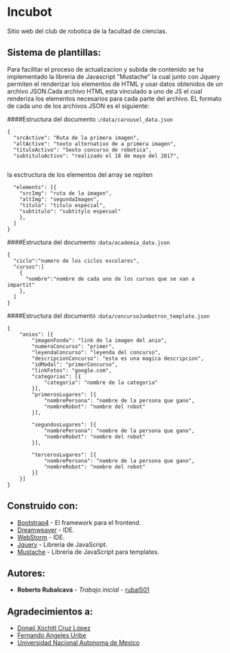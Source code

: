 # Incubot

Sitio web del club de robotica de la facultad de ciencias.

## Sistema de plantillas:
Para facilitar el proceso de actualizacion y subida de contenido se ha implementado
la libreria de Javascript "Mustache" la cual junto con Jquery permiten el renderizar los elementos
de HTML y usar datos obtenidos de un archivo JSON.Cada archivo HTML esta vinculado a uno de JS el cual 
renderiza los elementos necesarios para cada parte del archivo.
EL formato de cada uno de los archivos JSON es el siguiente:

####Estructura del documento :```/data/carousel_data.json ```
```
{
  "srcActive": "Ruta de la primera imagen",
  "altActive": "texto alternativo de a primera imagen",
  "tituloActivo": "Sexto concurso de robotica",
  "subtituloActivo": "realizado el 18 de mayo del 2017",
 
```

la esctructura de los elementos del array se repiten
```
  "elements": [{
    "srcImg": "ruta de la imagen",
    "altImg": "segundaImagen",
    "titulo": "titulo especial",
    "subtitulo": "subtitylo especual"
    },
  ]
}
```
####Estructura del documento :```data/academia_data.json```

```
{
  "ciclo":"numero de los ciclos escolares",
  "cursos":[
    {
      "nombre":"nombre de cada uno de los cursos que se van a impartit"
    },
  ]
}

```
####Estructura del documento :```data/concursoJumbotron_template.json```

```
{
	"anios": [{
		"imagenFondo": "link de la imagen del anio",
		"numeroConcurso": "primer",
		"leyendaConcurso": "leyenda del concurso",
		"descripcionConcurso": "esta es una magica descripcion",
		"idModal": "primerConcurso",
		"linkFotos": "google.com",
		"categorias": [{
			"categoria": "nombre de la categoria"
		}],
		"primerosLugares": [{
			"nombrePersona": "nombre de la persona que gano",
			"nombreRobot": "nombre del robot"
		}],

		"segundosLugares": [{
			"nombrePersona": "nombre de la persona que gano",
			"nombreRobot": "nombre del robot"
		}],

		"tercerosLugares": [{
			"nombrePersona": "nombre de la persona que gano",
			"nombreRobot": "nombre del robot"
		}]
	}]
}
```


## Construido con:

* [Bootstrap4](https://v4-alpha.getbootstrap.com/) - El framework para el frontend.
* [Dreamweaver](http://www.adobe.com/mx/products/dreamweaver.html) - IDE.
* [WebStorm](http://www.adobe.com/mx/products/dreamweaver.html) - IDE.
* [Jquery](https://jquery.com/) - Libreria de JavaScript.
* [Mustache](https://mustache.github.io/) - Libreria de JavaScript para templates.

## Autores:

* **Roberto Rubalcava** - *Trabajo inicial* - [rubal501](https://github.com/rubal501)
## Agradecimientos a:

* [Donají Xochitl Cruz López](https://sites.google.com/a/ciencias.unam.mx/lab-electricidad---electromagnetismo/personal/donaji)
* [Fernando Angeles Uribe](http://www.astroscu.unam.mx/IA/index.php?option=com_content&view=article&id=493&Itemid=46&lang=es)
* [Universidad Nacional Autonoma de Mexico](https://www.unam.mx/)

